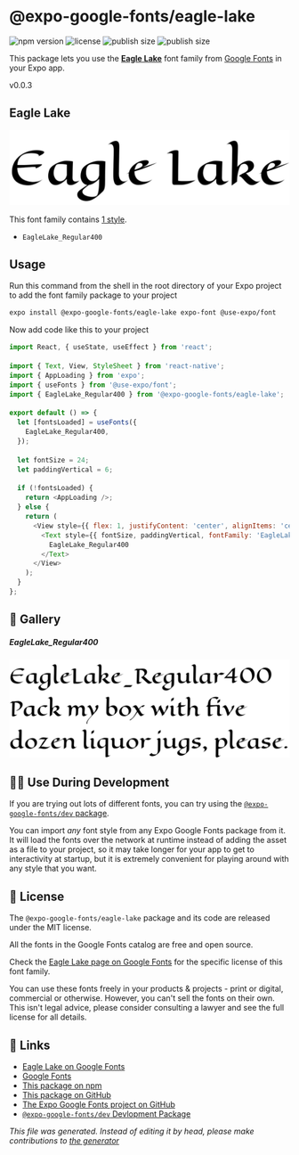 # @expo-google-fonts/eagle-lake

![npm version](https://flat.badgen.net/npm/v/@expo-google-fonts/eagle-lake)
![license](https://flat.badgen.net/github/license/expo/google-fonts)
![publish size](https://flat.badgen.net/packagephobia/install/@expo-google-fonts/eagle-lake)
![publish size](https://flat.badgen.net/packagephobia/publish/@expo-google-fonts/eagle-lake)

This package lets you use the [**Eagle Lake**](https://fonts.google.com/specimen/Eagle+Lake) font family from [Google Fonts](https://fonts.google.com/) in your Expo app.

v0.0.3

## Eagle Lake

![Eagle Lake](./font-family.png)

This font family contains [1 style](#gallery).

- `EagleLake_Regular400`

## Usage

Run this command from the shell in the root directory of your Expo project to add the font family package to your project
```sh
expo install @expo-google-fonts/eagle-lake expo-font @use-expo/font
```

Now add code like this to your project
```js
import React, { useState, useEffect } from 'react';

import { Text, View, StyleSheet } from 'react-native';
import { AppLoading } from 'expo';
import { useFonts } from '@use-expo/font';
import { EagleLake_Regular400 } from '@expo-google-fonts/eagle-lake';

export default () => {
  let [fontsLoaded] = useFonts({
    EagleLake_Regular400,
  });

  let fontSize = 24;
  let paddingVertical = 6;

  if (!fontsLoaded) {
    return <AppLoading />;
  } else {
    return (
      <View style={{ flex: 1, justifyContent: 'center', alignItems: 'center' }}>
        <Text style={{ fontSize, paddingVertical, fontFamily: 'EagleLake_Regular400' }}>
          EagleLake_Regular400
        </Text>
      </View>
    );
  }
};

```

## 🔡 Gallery

##### EagleLake_Regular400
![EagleLake_Regular400](./6a898ae440d1344e4a9d2174f6ee6479f00108b9baa6830fa6535a8cae6185fe.ttf.png)


## 👩‍💻 Use During Development

If you are trying out lots of different fonts, you can try using the [`@expo-google-fonts/dev` package](https://github.com/expo/google-fonts/tree/master/font-packages/dev#readme).

You can import *any* font style from any Expo Google Fonts package from it. It will load the fonts
over the network at runtime instead of adding the asset as a file to your project, so it may take longer
for your app to get to interactivity at startup, but it is extremely convenient
for playing around with any style that you want.

## 📖 License

The `@expo-google-fonts/eagle-lake` package and its code are released under the MIT license.

All the fonts in the Google Fonts catalog are free and open source.

Check the [Eagle Lake page on Google Fonts](https://fonts.google.com/specimen/Eagle+Lake) for the specific license of this font family.

You can use these fonts freely in your products & projects - print or digital, commercial or otherwise. However, you can't sell the fonts on their own. This isn't legal advice, please consider consulting a lawyer and see the full license for all details.

## 🔗 Links

- [Eagle Lake on Google Fonts](https://fonts.google.com/specimen/Eagle+Lake)
- [Google Fonts](https://fonts.google.com/)
- [This package on npm](https://www.npmjs.com/package/@expo-google-fonts/eagle-lake)
- [This package on GitHub](https://github.com/expo/google-fonts/tree/master/font-packages/eagle-lake)
- [The Expo Google Fonts project on GitHub](https://github.com/expo/google-fonts)
- [`@expo-google-fonts/dev` Devlopment Package](https://github.com/expo/google-fonts/tree/master/font-packages/dev)


*This file was generated. Instead of editing it by head, please make contributions to [the generator](https://github.com/expo/google-fonts/tree/master/packages/generator)*
